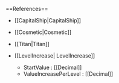 ==References==
 * [[CapitalShip|CapitalShip]]
 * [[Cosmetic|Cosmetic]]
 * [[Titan|Titan]]

 * [[LevelIncrease| LevelIncrease]]
   * StartValue : [[Decimal]]
   * ValueIncreasePerLevel : [[Decimal]]

